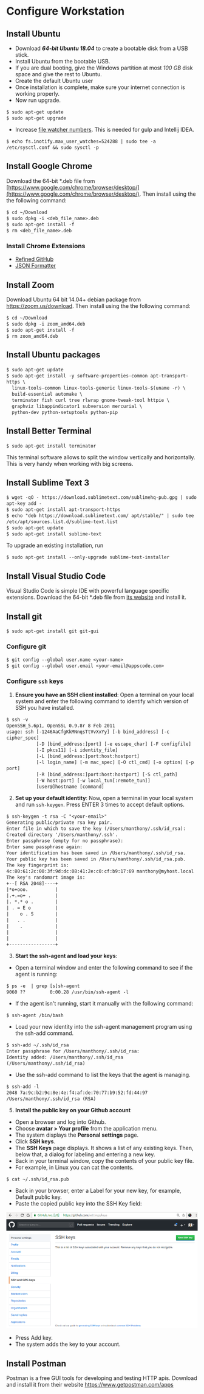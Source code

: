 # Configure Workstation

## Install Ubuntu

*  Download **_64-bit Ubuntu 18.04_** to create a bootable disk from a USB stick.
*  Install Ubuntu from the bootable USB.
*  If you are dual booting, give the Windows partition at most _100 GB_ disk space and give the rest to Ubuntu.
*  Create the default Ubuntu user 
*  Once installation is complete, make sure your internet connection is working properly.
*  Now run upgrade.

```console
$ sudo apt-get update
$ sudo apt-get upgrade
```

* Increase [file watcher numbers](https://github.com/gulpjs/gulp/issues/217). This is needed for gulp and Intellij IDEA.

```
$ echo fs.inotify.max_user_watches=524288 | sudo tee -a /etc/sysctl.conf && sudo sysctl -p
```

## Install Google Chrome

Download the 64-bit *.deb file from [https://www.google.com/chrome/browser/desktop/](https://www.google.com/chrome/browser/desktop/). Then install using the the following command:

```console
$ cd ~/Download
$ sudo dpkg -i <deb_file_name>.deb
$ sudo apt-get install -f
$ rm <deb_file_name>.deb
```

### Install Chrome Extensions
- [Refined GitHub](https://chrome.google.com/webstore/detail/refined-github/hlepfoohegkhhmjieoechaddaejaokhf?hl=en)
- [JSON Formatter](https://chrome.google.com/webstore/detail/json-formatter/bcjindcccaagfpapjjmafapmmgkkhgoa?hl=en)

## Install Zoom

Download Ubuntu 64 bit 14.04+ debian package from https://zoom.us/download. Then install using the the following command:

```console
$ cd ~/Download
$ sudo dpkg -i zoom_amd64.deb
$ sudo apt-get install -f
$ rm zoom_amd64.deb
```

## Install Ubuntu packages

```console
$ sudo apt-get update
$ sudo apt-get install -y software-properties-common apt-transport-https \
  linux-tools-common linux-tools-generic linux-tools-$(uname -r) \
  build-essential automake \
  terminator fish curl tree rlwrap gnome-tweak-tool httpie \
  graphviz libappindicator1 subversion mercurial \
  python-dev python-setuptools python-pip
```

## Install Better Terminal

```console
$ sudo apt-get install terminator
```

This terminal software allows to split the window vertically and horizontally. This is very handy when working with big screens.

## Install Sublime Text 3

```console
$ wget -qO - https://download.sublimetext.com/sublimehq-pub.gpg | sudo apt-key add -
$ sudo apt-get install apt-transport-https
$ echo "deb https://download.sublimetext.com/ apt/stable/" | sudo tee /etc/apt/sources.list.d/sublime-text.list
$ sudo apt-get update
$ sudo apt-get install sublime-text
```

To upgrade an existing installation, run

```console
$ sudo apt-get install --only-upgrade sublime-text-installer
```

## Install Visual Studio Code

Visual Studio Code is simple IDE with powerful language specific extensions. 
Download the 64-bit *.deb file from [its website](https://code.visualstudio.com/download) and install it.

## Install git

```console
$ sudo apt-get install git git-gui
```
### Configure git

```console
$ git config --global user.name <your-name>
$ git config --global user.email <your-email@appscode.com>
```

### Configure `ssh` keys

1. **Ensure you have an SSH client installed**: Open a terminal on your local system and enter the following command to identify which version of SSH you have installed.

```console
$ ssh -v
OpenSSH_5.6p1, OpenSSL 0.9.8r 8 Feb 2011
usage: ssh [-1246AaCfgKkMNnqsTtVvXxYy] [-b bind_address] [-c cipher_spec]
           [-D [bind_address:]port] [-e escape_char] [-F configfile]
           [-I pkcs11] [-i identity_file]
           [-L [bind_address:]port:host:hostport]
           [-l login_name] [-m mac_spec] [-O ctl_cmd] [-o option] [-p port]
           [-R [bind_address:]port:host:hostport] [-S ctl_path]
           [-W host:port] [-w local_tun[:remote_tun]]
           [user@]hostname [command]
```

2. **Set up your default identity**: Now, open a terminal in your local system and run `ssh-keygen`. Press ENTER 3 times to accept default options.

```console
$ ssh-keygen -t rsa -C "<your-email>"
Generating public/private rsa key pair.
Enter file in which to save the key (/Users/manthony/.ssh/id_rsa): 
Created directory '/Users/manthony/.ssh'.
Enter passphrase (empty for no passphrase): 
Enter same passphrase again: 
Your identification has been saved in /Users/manthony/.ssh/id_rsa.
Your public key has been saved in /Users/manthony/.ssh/id_rsa.pub.
The key fingerprint is:
4c:80:61:2c:00:3f:9d:dc:08:41:2e:c0:cf:b9:17:69 manthony@myhost.local
The key's randomart image is:
+--[ RSA 2048]----+
|*o+ooo.          |
|.+.=o+ .         |
|. *.* o .        |
| . = E o         |
|    o . S        |
|   . .           |
|    .            |
|                 |
|                 |
+-----------------+
```

3. **Start the ssh-agent and load your keys**: 

* Open a terminal window and enter the following command to see if the agent is running:

```console
$ ps -e  | grep [s]sh-agent
9060 ??         0:00.28 /usr/bin/ssh-agent -l
```

* If the agent isn't running, start it manually with the following command:

```console
$ ssh-agent /bin/bash
```

* Load your new identity into the ssh-agent management program using the ssh-add command.

```console
$ ssh-add ~/.ssh/id_rsa
Enter passphrase for /Users/manthony/.ssh/id_rsa: 
Identity added: /Users/manthony/.ssh/id_rsa (/Users/manthony/.ssh/id_rsa)
```

* Use the ssh-add command to list the keys that the agent is managing.

```console
$ ssh-add -l
2048 7a:9c:b2:9c:8e:4e:f4:af:de:70:77:b9:52:fd:44:97 /Users/manthony/.ssh/id_rsa (RSA)
```

5. **Install the public key on your Github account**

* Open a browser and log into Github.
* Choose **avatar > Your profile** from the application menu. 
* The system displays the **Personal settings** page.
* Click **SSH keys**.
* The **SSH Keys** page displays. It shows a list of any existing keys. Then, below that, a dialog for labeling and entering a new key.
* Back in your terminal window, copy the contents of your public key file.
* For example, in Linux you can cat the contents.

```console
$ cat ~/.ssh/id_rsa.pub
```
* Back in your browser, enter a Label for your new key, for example, Default public key.
* Paste the copied public key into the SSH Key field:

![alt_text](/images/github-keys.png)

* Press Add key.
* The system adds the key to your account.

## Install Postman

Postman is a free GUI tools for developing and testing HTTP apis. Download and install it from their website https://www.getpostman.com/apps

